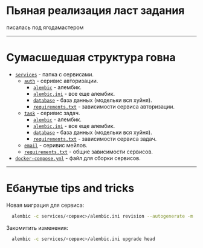 # Пьяная реализация ласт задания

писалась под ягодамастером

---

# Сумасшедшая структура говна

- [`services`](services) - папка с сервисами.
    - [`auth`](services/auth) - серивис авторизации.
        - [`alembic`](services/auth/alembic) - алембик.
        - [`alembic.ini`](services/auth/alembic.ini) - все еще алембик.
        - [`database`](services/auth/database) - база данных (модельки вся хуйня).
        - [`requirements.txt`](services/auth/requirements.txt) - зависимости сервиса авторизации.
    - [`task`](services/task) - серивис задач.
        - [`alembic`](services/task/alembic) - алембик.
        - [`alembic.ini`](services/task/alembic.ini) - все еще алембик.
        - [`database`](services/task/database) - база данных (модельки вся хуйня).
        - [`requirements.txt`](services/task/requirements.txt) - зависимости сервиса задач.
    - [`email`](services/email) - серивис мейлов.
    - [`requirements.txt`](services/requirements.txt) - общие зависимости сервисов.
- [`docker-compose.yml`](docker-compose.yml) - файл для сборки сервисов.

---

# Ебанутые tips and tricks

Новая миграция для сервиса:

```bash
  alembic -c services/<сервис>/alembic.ini revision --autogenerate -m 'name'
```

Закомитить изменения:

```bash
  alembic -c services/<сервис>/alembic.ini upgrade head
```